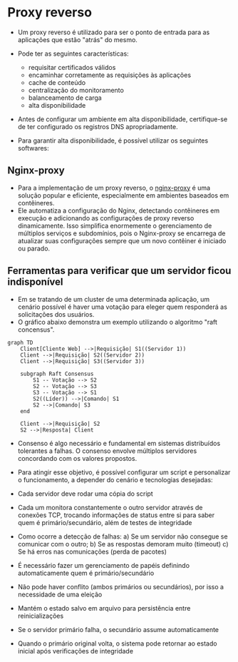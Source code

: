 # Proxy reverso
- Um proxy reverso é utilizado para ser o ponto de entrada para as aplicações que estão "atrás" do mesmo. 

- Pode ter as seguintes características:
    * requisitar certificados válidos
    * encaminhar corretamente as requisições às aplicações
    * cache de conteúdo
    * centralização do monitoramento
    * balanceamento de carga
    * alta disponibilidade

- Antes de configurar um ambiente em alta disponibilidade, certifique-se de ter configurado os registros DNS apropriadamente.
- Para garantir alta disponibilidade, é possível utilizar os seguintes softwares:

## Nginx-proxy
- Para a implementação de um proxy reverso, o [nginx-proxy](https://github.com/LibreCodeCoop/nginx-proxy) é uma solução popular e eficiente, especialmente em ambientes baseados em contêineres. 
- Ele automatiza a configuração do Nginx, detectando contêineres em execução e adicionando as configurações de proxy reverso dinamicamente. Isso simplifica enormemente o gerenciamento de múltiplos serviços e subdomínios, pois o Nginx-proxy se encarrega de atualizar suas configurações sempre que um novo contêiner é iniciado ou parado.

## Ferramentas para verificar que um servidor ficou indisponível
- Em se tratando de um cluster de uma determinada aplicação, um cenário possível é haver uma votação para eleger quem responderá as solicitações dos usuários.
- O gráfico abaixo demonstra um exemplo utilizando o algoritmo "raft concensus".
```mermaid
graph TD
    Client[Cliente Web] -->|Requisição| S1((Servidor 1))
    Client -->|Requisição| S2((Servidor 2))
    Client -->|Requisição| S3((Servidor 3))

    subgraph Raft Consensus
        S1 -- Votação --> S2
        S2 -- Votação --> S3
        S3 -- Votação --> S1
        S2((Líder)) -->|Comando| S1
        S2 -->|Comando| S3
    end

    Client -->|Requisição| S2
    S2 -->|Resposta| Client
```

- Consenso é algo necessário e fundamental em sistemas distribuídos tolerantes a falhas. O consenso envolve múltiplos servidores concordando com os valores propostos.
- Para atingir esse objetivo, é possível configurar um script e personalizar o funcionamento, a depender do cenário e tecnologias desejadas:
- Cada servidor deve rodar uma cópia do script
- Cada um monitora constantemente o outro servidor através de conexões TCP, trocando informações de status entre si para saber quem é primário/secundário, além de testes de integridade
- Como ocorre a detecção de falhas: 
    a) Se um servidor não consegue se comunicar com o outro; 
    b) Se as respostas demoram muito (timeout)
    c) Se há erros nas comunicações (perda de pacotes)

- É necessário fazer um gerenciamento de papéis definindo automaticamente quem é primário/secundário
- Não pode haver conflito (ambos primários ou secundários), por isso a necessidade de uma eleição
- Mantém o estado salvo em arquivo para persistência entre reinicializações

- Se o servidor primário falha, o secundário assume automaticamente
- Quando o primário original volta, o sistema pode retornar ao estado inicial após verificações de integridade








